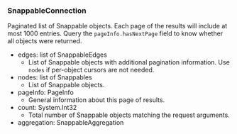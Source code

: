 ### SnappableConnection
Paginated list of Snappable objects. Each page of the results will include at most 1000 entries. Query the `pageInfo.hasNextPage` field to know whether all objects were returned.

- edges: list of SnappableEdges
  - List of Snappable objects with additional pagination information. Use `nodes` if per-object cursors are not needed.
- nodes: list of Snappables
  - List of Snappable objects.
- pageInfo: PageInfo
  - General information about this page of results.
- count: System.Int32
  - Total number of Snappable objects matching the request arguments.
- aggregation: SnappableAggregation
